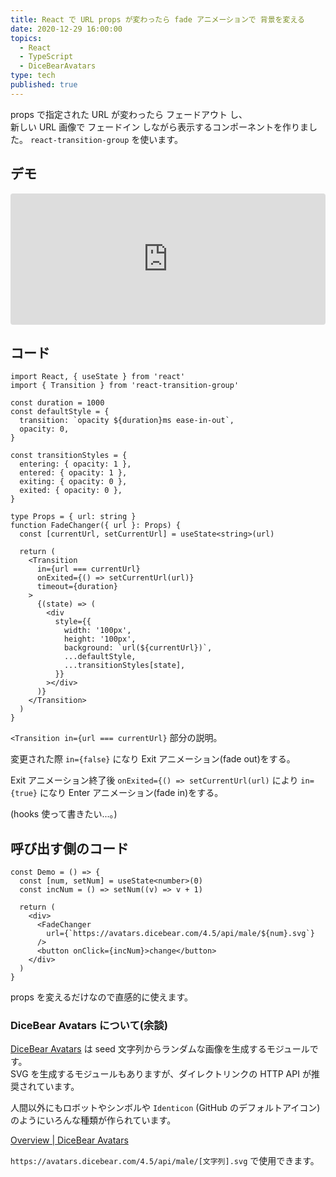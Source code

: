 ```yaml
---
title: React で URL props が変わったら fade アニメーションで 背景を変える
date: 2020-12-29 16:00:00
topics:
  - React
  - TypeScript
  - DiceBearAvatars
type: tech
published: true
---
```


props で指定された URL が変わったら フェードアウト し、  
新しい URL 画像で フェードイン しながら表示するコンポーネントを作りました。
`react-transition-group` を使います。

## デモ

<iframe src="https://codesandbox.io/embed/react-animation-background-image-jznjc?fontsize=14&hidenavigation=1&theme=dark&view=preview"
     style="width:100%; height:210px; border:0; border-radius: 4px; overflow:hidden;"
     title="react-animation-background-image"
     allow="accelerometer; ambient-light-sensor; camera; encrypted-media; geolocation; gyroscope; hid; microphone; midi; payment; usb; vr; xr-spatial-tracking"
     sandbox="allow-forms allow-modals allow-popups allow-presentation allow-same-origin allow-scripts"
   ></iframe>

## コード

```tsx
import React, { useState } from 'react'
import { Transition } from 'react-transition-group'

const duration = 1000
const defaultStyle = {
  transition: `opacity ${duration}ms ease-in-out`,
  opacity: 0,
}

const transitionStyles = {
  entering: { opacity: 1 },
  entered: { opacity: 1 },
  exiting: { opacity: 0 },
  exited: { opacity: 0 },
}

type Props = { url: string }
function FadeChanger({ url }: Props) {
  const [currentUrl, setCurrentUrl] = useState<string>(url)

  return (
    <Transition
      in={url === currentUrl}
      onExited={() => setCurrentUrl(url)}
      timeout={duration}
    >
      {(state) => (
        <div
          style={{
            width: '100px',
            height: '100px',
            background: `url(${currentUrl})`,
            ...defaultStyle,
            ...transitionStyles[state],
          }}
        ></div>
      )}
    </Transition>
  )
}
```

`<Transition in={url === currentUrl}` 部分の説明。

変更された際 `in={false}` になり Exit アニメーション(fade out)をする。

Exit アニメーション終了後 `onExited={() => setCurrentUrl(url)` により `in={true}` になり Enter アニメーション(fade in)をする。

(hooks 使って書きたい...。)

## 呼び出す側のコード

```tsx
const Demo = () => {
  const [num, setNum] = useState<number>(0)
  const incNum = () => setNum((v) => v + 1)

  return (
    <div>
      <FadeChanger
        url={`https://avatars.dicebear.com/4.5/api/male/${num}.svg`}
      />
      <button onClick={incNum}>change</button>
    </div>
  )
}
```

props を変えるだけなので直感的に使えます。

### DiceBear Avatars について(余談)

[DiceBear Avatars](https://avatars.dicebear.com/) は
seed 文字列からランダムな画像を生成するモジュールです。  
SVG を生成するモジュールもありますが、ダイレクトリンクの HTTP API が推奨されています。

人間以外にもロボットやシンボルや `Identicon` (GitHub のデフォルトアイコン) のようにいろんな種類が作られています。

[Overview \| DiceBear Avatars](https://avatars.dicebear.com/styles)

`https://avatars.dicebear.com/4.5/api/male/[文字列].svg` で使用できます。
